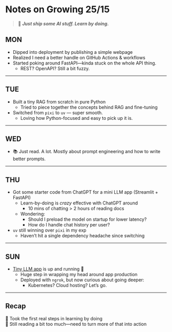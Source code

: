 # Notes on Growing 25/15

> 🎯 ***Just ship some AI stuff. Learn by doing.***

## MON
+ Dipped into deployment by publishing a simple webpage  
+ Realized I need a better handle on GitHub Actions & workflows  
+ Started poking around FastAPI—kinda stuck on the whole API thing.  
    + REST? OpenAPI? Still a bit fuzzy.

---

## TUE
+ Built a tiny RAG from scratch in pure Python  
    + Tried to piece together the concepts behind RAG and fine-tuning  
+ Switched from `pixi` to `uv` — super smooth.  
    + Loving how Python-focused and easy to pick up it is.

---

## WED
+ 📚 Just read. A lot. Mostly about prompt engineering and how to write better prompts.  

---

## THU
+ Got some starter code from ChatGPT for a mini LLM app (Streamlit + FastAPI)  
    + Learn-by-doing is *crazy* effective with ChatGPT around  
        + 10 mins of chatting > 2 hours of reading docs  
    + Wondering:
        + Should I preload the model on startup for lower latency?
        + How do I handle chat history per user?
+ `uv` still winning over `pixi` in my exp  
    + Haven’t hit a single dependency headache since switching

---

## SUN
+ [Tiny LLM app](https://github.com/jgkym/tiny-llm-app/issues/1) is up and running 🚀  
    + Huge step in wrapping my head around app production  
    + Deployed with `ngrok`, but now curious about going deeper:  
        + Kubernetes? Cloud hosting? Let’s go.

---

## Recap  
👏 Took the first real steps in learning by doing  
🔧 Still reading a bit too much—need to turn more of that into action  
